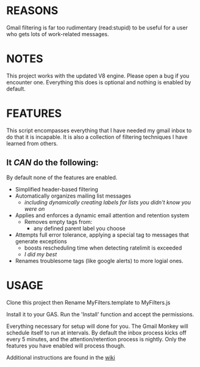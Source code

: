 # REASONS

Gmail filtering is far too rudimentary (read:stupid) to be useful for a user who gets lots of work-related messages.

# NOTES

This project works with the updated V8 engine. Please open a bug if you encounter one. Everything this does is optional and nothing is enabled by default.

# FEATURES

This script encompasses everything that I have needed my gmail inbox to do that it is incapable. It is also a collection of filtering techniques I have learned from others.

## It _CAN_ do the following:

By default none of the features are enabled.

* Simplified header-based filtering
* Automatically organizes mailing list messages
  - *including dynamically creating labels for lists you didn't know you were on*
* Applies and enforces a dynamic email attention and retention system
  - Removes empty tags from:
    - any defined parent label you choose
* Attempts full error tolerance, applying a special tag to messages that generate exceptions
  - boosts rescheduling time when detecting ratelimit is exceeded
  - *I did my best*
* Renames troublesome tags (like google alerts) to more logial ones.

# USAGE

Clone this project then Rename MyFilters.template to MyFilters.js

Install it to your GAS. Run the 'Install' function and accept the permissions.

Everything necessary for setup will done for you. The Gmail Monkey will schedule itself to run at intervals. By default the inbox process kicks off every 5 minutes, and the attention/retention process is nightly. Only the features you have enabled will process though.

Additional instructions are found in the [wiki](/wiki/home.md)
